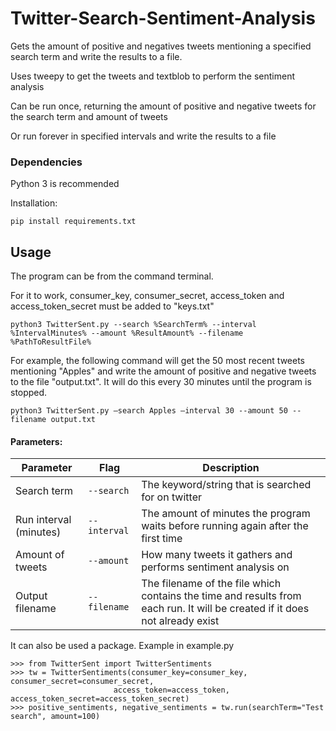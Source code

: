# Twitter-Search-Sentiment-Analysis

Gets the amount of positive and negatives tweets mentioning a specified search term and write the results to a file. 

Uses tweepy to get the tweets and textblob to perform the sentiment analysis

Can be run once, returning the amount of positive and negative tweets for the search term and amount of tweets

Or run forever in specified intervals and write the results to a file

### Dependencies

Python 3 is recommended

Installation:
```
pip install requirements.txt 
```

## Usage

The program can be from the command terminal.

For it to work, consumer_key, consumer_secret, access_token and access_token_secret must be added to "keys.txt"

```
python3 TwitterSent.py --search %SearchTerm% --interval %IntervalMinutes% --amount %ResultAmount% --filename %PathToResultFile%  
```

For example, the following command will get the 50 most recent tweets mentioning "Apples" and write the amount of positive and negative tweets to the file "output.txt". It will do this every 30 minutes until the program is stopped.

```
python3 TwitterSent.py —search Apples —interval 30 --amount 50 --filename output.txt  
```
#### Parameters:

Parameter 			        | Flag 	| Description
------------------------|------------|------------
Search term     	| `--search`	| The keyword/string that is searched for on twitter
Run interval (minutes)           | `--interval`	| The amount of minutes the program waits before running again after the first time 
Amount of tweets 			        | `--amount`	| How many tweets it gathers and performs sentiment analysis on
Output filename     	| `--filename`	| The filename of the file which contains the time and results from each run. It will be created if it does not already exist


It can also be used a package. Example in example.py

```
>>> from TwitterSent import TwitterSentiments
>>> tw = TwitterSentiments(consumer_key=consumer_key, consumer_secret=consumer_secret,
                       access_token=access_token, access_token_secret=access_token_secret)
>>> positive_sentiments, negative_sentiments = tw.run(searchTerm="Test search", amount=100)
```
